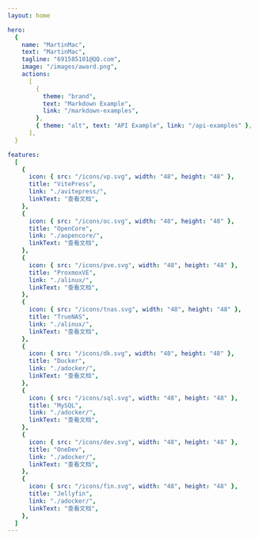 ```yaml
---
layout: home

hero:
  {
    name: "MartinMac",
    text: "MartinMac",
    tagline: "691585101@QQ.com",
    image: "/images/award.png",
    actions:
      [
        {
          theme: "brand",
          text: "Markdown Example",
          link: "/markdown-examples",
        },
        { theme: "alt", text: "API Example", link: "/api-examples" },
      ],
  }

features:
  [
    {
      icon: { src: "/icons/vp.svg", width: "48", height: "48" },
      title: "VitePress",
      link: "./avitepress/",
      linkText: "查看文档",
    },
    {
      icon: { src: "/icons/oc.svg", width: "48", height: "48" },
      title: "OpenCore",
      link: "./aopencore/",
      linkText: "查看文档",
    },
    {
      icon: { src: "/icons/pve.svg", width: "48", height: "48" },
      title: "ProxmoxVE",
      link: "./alinux/",
      linkText: "查看文档",
    },
    {
      icon: { src: "/icons/tnas.svg", width: "48", height: "48" },
      title: "TrueNAS",
      link: "./alinux/",
      linkText: "查看文档",
    },
    {
      icon: { src: "/icons/dk.svg", width: "48", height: "48" },
      title: "Docker",
      link: "./adocker/",
      linkText: "查看文档",
    },
    {
      icon: { src: "/icons/sql.svg", width: "48", height: "48" },
      title: "MySQL",
      link: "./adocker/",
      linkText: "查看文档",
    },
    {
      icon: { src: "/icons/dev.svg", width: "48", height: "48" },
      title: "OneDev",
      link: "./adocker/",
      linkText: "查看文档",
    },
    {
      icon: { src: "/icons/fin.svg", width: "48", height: "48" },
      title: "Jellyfin",
      link: "./adocker/",
      linkText: "查看文档",
    },
  ]
---
```

